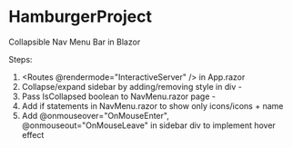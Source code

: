 # HamburgerProject

Collapsible Nav Menu Bar in Blazor

Steps:
1. <Routes @rendermode="InteractiveServer" /> in App.razor
2. Collapse/expand sidebar by adding/removing style in div - <div class="sidebar" style="@SidebarCssClass">
3. Pass IsCollapsed boolean to NavMenu.razor page - <NavMenu IsCollapsed="@IsCollapsed" />
4. Add if statements in NavMenu.razor to show only icons/icons + name
5. Add @onmouseover="OnMouseEnter", @onmouseout="OnMouseLeave" in sidebar div to implement hover effect